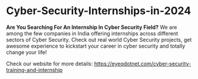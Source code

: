 # Cyber-Security-Internships-in-2024

**Are You Searching For An Internship In Cyber Security Field?**
We are among the few companies in India offering internships across different sectors of Cyber Security. Check out real world Cyber Security projects, get awesome experience to kickstart your career in cyber security and totally change your life!

Check our website for more details: https://eyeqdotnet.com/cyber-security-training-and-internship

